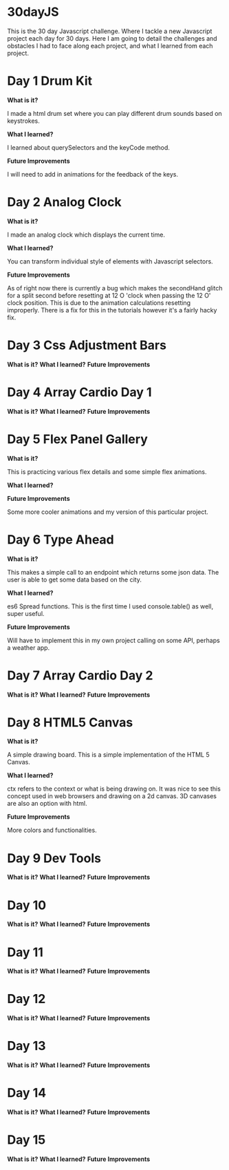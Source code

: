 # 30dayJS
This is the 30 day Javascript challenge. Where I tackle a new Javascript project each day for 30 days. Here I am going to detail the challenges and obstacles I had to face along each project, and what I learned from each project.

# Day 1 Drum Kit
<b>What is it?</b>

I made a html drum set where you can play different drum sounds based on keystrokes. 

<b> What I learned?</b>

I learned about querySelectors and the keyCode method.

<b> Future Improvements</b>

I will need to add in animations for the feedback of the keys.

# Day 2 Analog Clock 
<b> What is it?</b>

I made an analog clock which displays the current time. 

<b> What I learned?</b>

You can transform individual style of elements with Javascript selectors.

<b> Future Improvements</b>

As of right now there is currently a bug which makes the secondHand glitch for a split second before resetting at 12 O 'clock when passing the 12 O' clock position. This is due to the animation calculations resetting improperly. There is a fix for this in the tutorials however it's a fairly hacky fix. 

# Day 3 Css Adjustment Bars
<b> What is it?</b>
<b> What I learned?</b>
<b> Future Improvements</b>

# Day 4 Array Cardio Day 1
<b> What is it?</b>
<b> What I learned?</b>
<b> Future Improvements</b>

# Day 5 Flex Panel Gallery
<b> What is it?</b>

This is practicing various flex details and some simple flex animations.

<b> What I learned?</b>


<b> Future Improvements</b>

Some more cooler animations and my version of this particular project.

# Day 6 Type Ahead
<b> What is it?</b>

This makes a simple call to an endpoint which returns some json data. The user is able to get some data based on the city.

<b> What I learned?</b>

es6 Spread functions. This is the first time I used console.table() as well, super useful.

<b> Future Improvements</b>

Will have to implement this in my own project calling on some API, perhaps a weather app.

# Day 7 Array Cardio Day 2
<b> What is it?</b>
<b> What I learned?</b>
<b> Future Improvements</b>

# Day 8 HTML5 Canvas
<b> What is it?</b>

A simple drawing board. This is a simple implementation of the HTML 5 Canvas.

<b> What I learned?</b>

ctx refers to the context or what is being drawing on. It was nice to see this concept used in web browsers and drawing on a 2d canvas. 3D canvases are also an option with html.

<b> Future Improvements</b>

More colors and functionalities.

# Day 9 Dev Tools
<b> What is it?</b>
<b> What I learned?</b>
<b> Future Improvements</b>

# Day 10
<b> What is it?</b>
<b> What I learned?</b>
<b> Future Improvements</b>

# Day 11
<b> What is it?</b>
<b> What I learned?</b>
<b> Future Improvements</b>

# Day 12
<b> What is it?</b>
<b> What I learned?</b>
<b> Future Improvements</b>

# Day 13
<b> What is it?</b>
<b> What I learned?</b>
<b> Future Improvements</b>

# Day 14
<b> What is it?</b>
<b> What I learned?</b>
<b> Future Improvements</b>

# Day 15
<b> What is it?</b>
<b> What I learned?</b>
<b> Future Improvements</b>